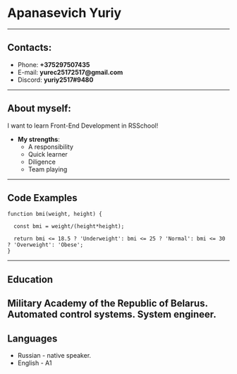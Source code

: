 # __Apanasevich Yuriy__
***
## Contacts:
* Phone: __+375297507435__
* E-mail: __yurec25172517@gmail.com__
* Discord: __yuriy2517#9480__
---
## About myself:
I want to learn Front-End Development in RSSchool!

* __My strengths__:
    + A responsibility
    + Quick learner
    + Diligence
    + Team playing
---
## Code Examples
```
function bmi(weight, height) {

  const bmi = weight/(height*height);
  
  return bmi <= 18.5 ? 'Underweight': bmi <= 25 ? 'Normal': bmi <= 30 ? 'Overweight': 'Obese';
}
```
---
## Education
Military Academy of the Republic of Belarus. Automated control systems. System engineer.
---
## Languages
* Russian - native speaker.
* English - A1